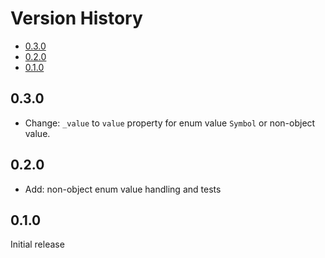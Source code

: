 # Version History

[TOC]: # " "

- [0.3.0](#030)
- [0.2.0](#020)
- [0.1.0](#010)


## 0.3.0

* Change: `_value` to `value` property for enum value `Symbol` or non-object value.

## 0.2.0

* Add: non-object enum value handling and tests

## 0.1.0

Initial release
